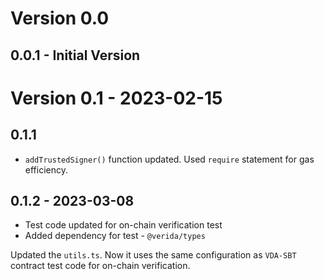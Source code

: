 # Version 0.0
## 0.0.1 - Initial Version
# Version 0.1 - 2023-02-15
## 0.1.1
- `addTrustedSigner()` function updated. Used `require` statement for gas efficiency.

## 0.1.2 - 2023-03-08
- Test code updated for on-chain verification test
- Added dependency for test - `@verida/types`

Updated the `utils.ts`. Now it uses the same configuration as `VDA-SBT` contract test code for on-chain verification.